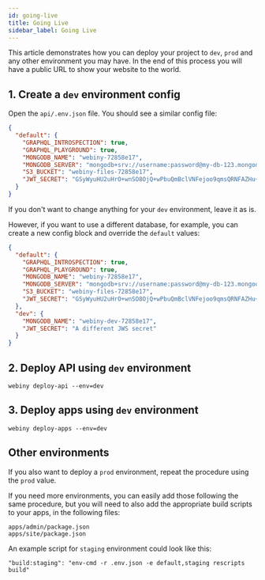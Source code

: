 ```yaml
---
id: going-live
title: Going Live
sidebar_label: Going Live
---
```


This article demonstrates how you can deploy your project to `dev`, `prod` and any other environment you may have. In the end of this process you will have a public URL to show your website to the world.

## 1. Create a `dev` environment config

Open the `api/.env.json` file. You should see a similar config file:

```json
{
  "default": {
    "GRAPHQL_INTROSPECTION": true,
    "GRAPHQL_PLAYGROUND": true,
    "MONGODB_NAME": "webiny-72858e17",
    "MONGODB_SERVER": "mongodb+srv://username:password@my-db-123.mongodb.net/test?retryWrites=true",
    "S3_BUCKET": "webiny-files-72858e17",
    "JWT_SECRET": "GSyWyuHU2uHrO+wnSO8OjQ+wPbuQmBclVNFejoo9qmsQRNFAZHu+PFSyq48+"
  }
}
```

If you don't want to change anything for your `dev` environment, leave it as is.

However, if you want to use a different database, for example, you can create a new config block and override the `default` values:

```json
{
  "default": {
    "GRAPHQL_INTROSPECTION": true,
    "GRAPHQL_PLAYGROUND": true,
    "MONGODB_NAME": "webiny-72858e17",
    "MONGODB_SERVER": "mongodb+srv://username:password@my-db-123.mongodb.net/test?retryWrites=true",
    "S3_BUCKET": "webiny-files-72858e17",
    "JWT_SECRET": "GSyWyuHU2uHrO+wnSO8OjQ+wPbuQmBclVNFejoo9qmsQRNFAZHu+PFSyq48+"
  },
  "dev": {
    "MONGODB_NAME": "webiny-dev-72858e17",
    "JWT_SECRET": "A different JWS secret"
  }
}
```

## 2. Deploy API using `dev` environment

```
webiny deploy-api --env=dev
```

## 3. Deploy apps using `dev` environment

```
webiny deploy-apps --env=dev
```

## Other environments

If you also want to deploy a `prod` environment, repeat the procedure using the `prod` value.

If you need more environments, you can easily add those following the same procedure, but you will need to also add the appropriate build scripts to your apps, in the following files:

```
apps/admin/package.json
apps/site/package.json
```

An example script for `staging` environment could look like this:

```
"build:staging": "env-cmd -r .env.json -e default,staging rescripts build"
```
